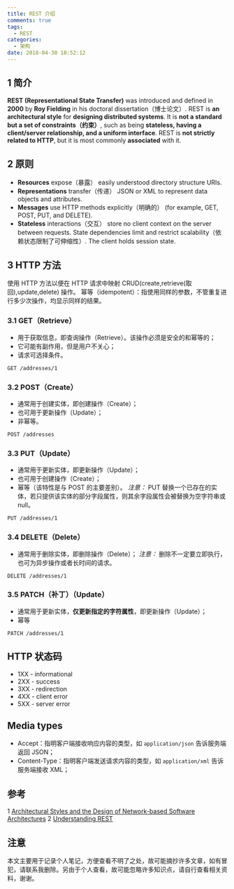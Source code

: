 ```yaml
---
title: REST 介绍
comments: true
tags:
  - REST
categories: 
  - 架构
date: 2018-04-30 18:52:12
---
```

## 1 简介

**REST (Representational State Transfer)** was introduced and defined in **2000** by **Roy Fielding** in his doctoral dissertation（博士论文）. REST is **an architectural style** for **designing distributed systems**. It is **not a standard but a set of constraints（约束）**, such as being **stateless, having a client/server relationship, and a uniform interface**. REST is **not strictly related to HTTP**, but it is most commonly **associated** with it.

<!--more-->

## 2 原则

- **Resources** expose（暴露） easily understood directory structure URIs.
- **Representations** transfer（传递） JSON or XML to represent data objects and attributes.
- **Messages** use HTTP methods explicitly（明确的） (for example, GET, POST, PUT, and DELETE).
- **Stateless** interactions（交互） store no client context on the server between requests. State dependencies limit and restrict scalability（依赖状态限制了可伸缩性）. The client holds session state.

## 3 HTTP 方法

使用 HTTP 方法以便在 HTTP 请求中映射 CRUD(create,retrieve(取回),update,delete) 操作。
幂等（idempotent）：指使用同样的参数，不管重复进行多少次操作，均显示同样的结果。

### 3.1 GET（Retrieve）

- 用于获取信息，即查询操作（Retrieve）。该操作必须是安全的和幂等的；
- 它可能有副作用，但是用户不关心；
- 请求可选择条件。
```HTTP
GET /addresses/1
```

### 3.2 POST（Create）

- 通常用于创建实体，即创建操作（Create）；
- 也可用于更新操作（Update）；
- 非幂等。
```HTTP
POST /addresses
```

### 3.3 PUT（Update）

- 通常用于更新实体，即更新操作（Update）；
- 也可用于创建操作（Create）；
- 幂等（该特性是与 POST 的主要差别）。
*注意：* PUT 替换一个已存在的实体，若只提供该实体的部分字段属性，则其余字段属性会被替换为空字符串或 null。 
```HTTP
PUT /addresses/1
```

### 3.4 DELETE（Delete）

- 通常用于删除实体，即删除操作（Delete）；
*注意：* 删除不一定要立即执行，也可为异步操作或者长时间的请求。
```HTTP
DELETE /addresses/1
```

### 3.5 PATCH（补丁）（Update）

- 通常用于更新实体，**仅更新指定的字符属性**，即更新操作（Update）；
- 幂等
```HTTP
PATCH /addresses/1
```

## HTTP 状态码

- 1XX - informational
- 2XX - success
- 3XX - redirection
- 4XX - client error
- 5XX - server error

## Media types

- Accept：指明客户端接收响应内容的类型，如 `application/json` 告诉服务端返回 JSON；
- Content-Type：指明客户端发送请求内容的类型，如 `application/xml` 告诉服务端接收 XML；

## 参考

1 [Architectural Styles and the Design of Network-based Software Architectures](https://www.ics.uci.edu/~fielding/pubs/dissertation/top.htm)
2 [Understanding REST](https://spring.io/understanding/REST)

## 注意

本文主要用于记录个人笔记，方便查看不明了之处，故可能摘抄许多文章，如有冒犯，请联系我删除。另由于个人查看，故可能忽略许多知识点，请自行查看相关资料，谢谢。